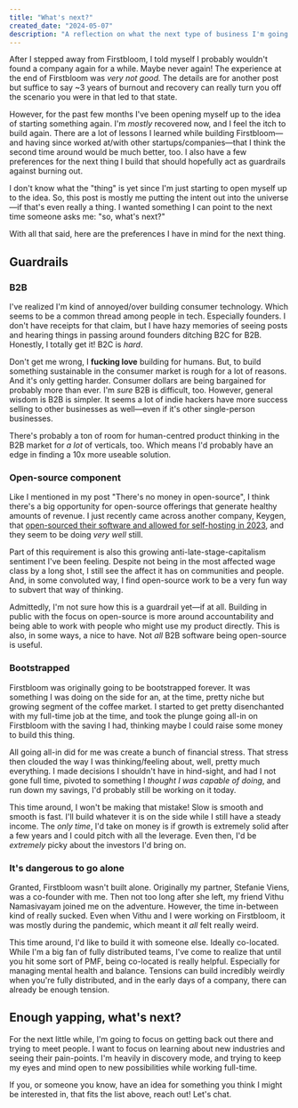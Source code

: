 ```yaml
---
title: "What's next?"
created_date: "2024-05-07"
description: "A reflection on what the next type of business I'm going to attempt is, and what guardrails I'll put in place to save my mental health."
---
```

After I stepped away from Firstbloom, I told myself I probably wouldn't found a company again for a while. Maybe never again! The experience at the end of Firstbloom was _very not good._ The details are for another post but suffice to say ~3 years of burnout and recovery can really turn you off the scenario you were in that led to that state.

However, for the past few months I've been opening myself up to the idea of starting something again. I'm _mostly_ recovered now, and I feel the itch to build again. There are a lot of lessons I learned while building Firstbloom—and having since worked at/with other startups/companies—that I think the second time around would be much better, too. I also have a few preferences for the next thing I build that should hopefully act as guardrails against burning out.

I don't know what the "thing" is yet since I'm just starting to open myself up to the idea. So, this post is mostly me putting the intent out into the universe—if that's even really a thing. I wanted something I can point to the next time someone asks me: "so, what's next?"

With all that said, here are the preferences I have in mind for the next thing.

## Guardrails
### B2B
I've realized I'm kind of annoyed/over building consumer technology. Which seems to be a common thread among people in tech. Especially founders. I don't have receipts for that claim, but I have hazy memories of seeing posts and hearing things in passing around founders ditching B2C for B2B. Honestly, I totally get it! B2C is _hard_.

Don't get me wrong, I **fucking love** building for humans. But, to build something sustainable in the consumer market is rough for a lot of reasons. And it's only getting harder. Consumer dollars are being bargained for probably more than ever. I'm _sure_ B2B is difficult, too. However, general wisdom is B2B is simpler. It seems a lot of indie hackers have more success selling to other businesses as well—even if it's other single-person businesses.

There's probably a ton of room for human-centred product thinking in the B2B market for _a lot_ of verticals, too. Which means I'd probably have an edge in finding a 10x more useable solution. 

### Open-source component
Like I mentioned in my post "There's no money in open-source", I think there's a big opportunity for open-source offerings that generate healthy amounts of revenue. I just recently came across another company, Keygen, that [open-sourced their software and allowed for self-hosting in 2023](https://keygen.sh/blog/all-your-licensing-are-belong-to-you/), and they seem to be doing _very well_ still.

Part of this requirement is also this growing anti-late-stage-capitalism sentiment I've been feeling. Despite not being in the most affected wage class by a long shot, I still see the affect it has on communities and people. And, in some convoluted way, I find open-source work to be a very fun way to subvert that way of thinking.

Admittedly, I'm not sure how this is a guardrail yet—if at all. Building in public with the focus on open-source is more around accountability and being able to work with people who might use my product directly. This is also, in some ways, a nice to have. Not _all_ B2B software being open-source is useful.

### Bootstrapped
Firstbloom was originally going to be bootstrapped forever. It was something I was doing on the side for an, at the time, pretty niche but growing segment of the coffee market. I started to get pretty disenchanted with my full-time job at the time, and took the plunge going all-in on Firstbloom with the saving I had, thinking maybe I could raise some money to build this thing.

All going all-in did for me was create a bunch of financial stress. That stress then clouded the way I was thinking/feeling about, well, pretty much everything. I made decisions I shouldn't have in hind-sight, and had I not gone full time, pivoted to something I _thought I was capable of doing_, and run down my savings, I'd probably still be working on it today.

This time around, I won't be making that mistake! Slow is smooth and smooth is fast. I'll build whatever it is on the side while I still have a steady income. The _only time_, I'd take on money is if growth is extremely solid after a few years and I could pitch with all the leverage. Even then, I'd be _extremely_ picky about the investors I'd bring on.

### It's dangerous to go alone
Granted, Firstbloom wasn't built alone. Originally my partner, Stefanie Viens, was a co-founder with me. Then not too long after she left, my friend Vithu Namasivayam joined me on the adventure. However, the time in-between kind of really sucked. Even when Vithu and I were working on Firstbloom, it was mostly during the pandemic, which meant it _all_ felt really weird.

This time around, I'd like to build it with someone else. Ideally co-located. While I'm a big fan of fully distributed teams, I've come to realize that until you hit some sort of PMF, being co-located is really helpful. Especially for managing mental health and balance. Tensions can build incredibly weirdly when you're fully distributed, and in the early days of a company, there can already be enough tension.

## Enough yapping, what's next?
For the next little while, I'm going to focus on getting back out there and trying to meet people. I want to focus on learning about new industries and seeing their pain-points. I'm heavily in discovery mode, and trying to keep my eyes and mind open to new possibilities while working full-time.

If you, or someone you know, have an idea for something you think I might be interested in, that fits the list above, reach out! Let's chat.
